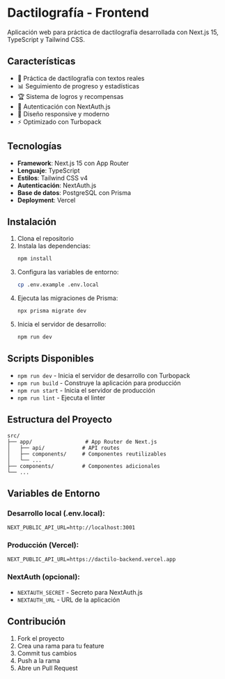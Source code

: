 # Dactilografía - Frontend

Aplicación web para práctica de dactilografía desarrollada con Next.js 15, TypeScript y Tailwind CSS.

## Características

- 🎯 Práctica de dactilografía con textos reales
- 📊 Seguimiento de progreso y estadísticas
- 🏆 Sistema de logros y recompensas
- 👤 Autenticación con NextAuth.js
- 📱 Diseño responsive y moderno
- ⚡ Optimizado con Turbopack

## Tecnologías

- **Framework**: Next.js 15 con App Router
- **Lenguaje**: TypeScript
- **Estilos**: Tailwind CSS v4
- **Autenticación**: NextAuth.js
- **Base de datos**: PostgreSQL con Prisma
- **Deployment**: Vercel

## Instalación

1. Clona el repositorio
2. Instala las dependencias:
   ```bash
   npm install
   ```
3. Configura las variables de entorno:
   ```bash
   cp .env.example .env.local
   ```
4. Ejecuta las migraciones de Prisma:
   ```bash
   npx prisma migrate dev
   ```
5. Inicia el servidor de desarrollo:
   ```bash
   npm run dev
   ```

## Scripts Disponibles

- `npm run dev` - Inicia el servidor de desarrollo con Turbopack
- `npm run build` - Construye la aplicación para producción
- `npm run start` - Inicia el servidor de producción
- `npm run lint` - Ejecuta el linter

## Estructura del Proyecto

```
src/
├── app/                 # App Router de Next.js
│   ├── api/            # API routes
│   ├── components/     # Componentes reutilizables
│   └── ...
├── components/         # Componentes adicionales
└── ...
```

## Variables de Entorno

### Desarrollo local (.env.local):
```
NEXT_PUBLIC_API_URL=http://localhost:3001
```

### Producción (Vercel):
```
NEXT_PUBLIC_API_URL=https://dactilo-backend.vercel.app
```

### NextAuth (opcional):
- `NEXTAUTH_SECRET` - Secreto para NextAuth.js
- `NEXTAUTH_URL` - URL de la aplicación

## Contribución

1. Fork el proyecto
2. Crea una rama para tu feature
3. Commit tus cambios
4. Push a la rama
5. Abre un Pull Request
